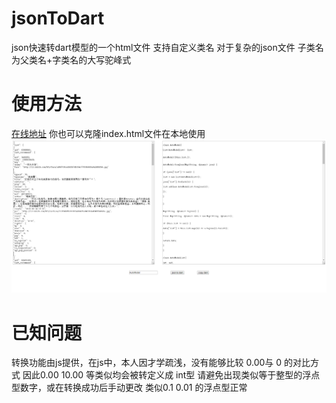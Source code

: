 # jsonToDart
 json快速转dart模型的一个html文件
 支持自定义类名
 对于复杂的json文件
 子类名为父类名+字类名的大写驼峰式
 

# 使用方法
  [在线地址](https://awagege.github.io/jsonToDart/)
  你也可以克隆index.html文件在本地使用
 ![演示](https://github.com/awagege/jsonToDart/blob/master/demo.png?raw=true)
 
# 已知问题
  转换功能由js提供，在js中，本人因才学疏浅，没有能够比较 0.00与 0 的对比方式
  因此0.00   10.00 等类似均会被转定义成 int型
  请避免出现类似等于整型的浮点型数字，或在转换成功后手动更改
  类似0.1   0.01  的浮点型正常
